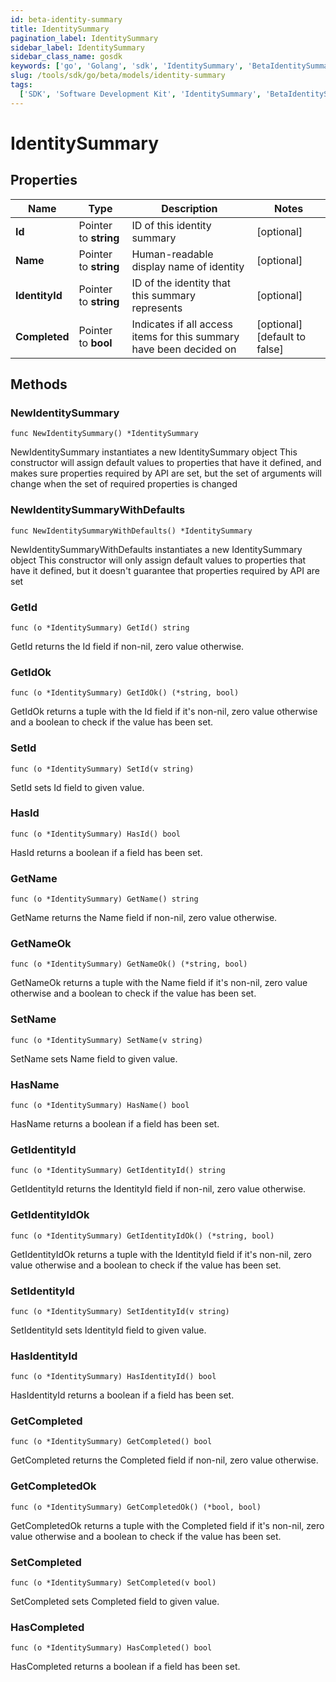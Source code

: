 ```yaml
---
id: beta-identity-summary
title: IdentitySummary
pagination_label: IdentitySummary
sidebar_label: IdentitySummary
sidebar_class_name: gosdk
keywords: ['go', 'Golang', 'sdk', 'IdentitySummary', 'BetaIdentitySummary']
slug: /tools/sdk/go/beta/models/identity-summary
tags:
  ['SDK', 'Software Development Kit', 'IdentitySummary', 'BetaIdentitySummary']
---
```


# IdentitySummary

## Properties

| Name | Type | Description | Notes |
| --- | --- | --- | --- |
| **Id** | Pointer to **string** | ID of this identity summary | [optional] |
| **Name** | Pointer to **string** | Human-readable display name of identity | [optional] |
| **IdentityId** | Pointer to **string** | ID of the identity that this summary represents | [optional] |
| **Completed** | Pointer to **bool** | Indicates if all access items for this summary have been decided on | [optional] [default to false] |

## Methods

### NewIdentitySummary

`func NewIdentitySummary() *IdentitySummary`

NewIdentitySummary instantiates a new IdentitySummary object This constructor will assign default values to properties that have it defined, and makes sure properties required by API are set, but the set of arguments will change when the set of required properties is changed

### NewIdentitySummaryWithDefaults

`func NewIdentitySummaryWithDefaults() *IdentitySummary`

NewIdentitySummaryWithDefaults instantiates a new IdentitySummary object This constructor will only assign default values to properties that have it defined, but it doesn't guarantee that properties required by API are set

### GetId

`func (o *IdentitySummary) GetId() string`

GetId returns the Id field if non-nil, zero value otherwise.

### GetIdOk

`func (o *IdentitySummary) GetIdOk() (*string, bool)`

GetIdOk returns a tuple with the Id field if it's non-nil, zero value otherwise and a boolean to check if the value has been set.

### SetId

`func (o *IdentitySummary) SetId(v string)`

SetId sets Id field to given value.

### HasId

`func (o *IdentitySummary) HasId() bool`

HasId returns a boolean if a field has been set.

### GetName

`func (o *IdentitySummary) GetName() string`

GetName returns the Name field if non-nil, zero value otherwise.

### GetNameOk

`func (o *IdentitySummary) GetNameOk() (*string, bool)`

GetNameOk returns a tuple with the Name field if it's non-nil, zero value otherwise and a boolean to check if the value has been set.

### SetName

`func (o *IdentitySummary) SetName(v string)`

SetName sets Name field to given value.

### HasName

`func (o *IdentitySummary) HasName() bool`

HasName returns a boolean if a field has been set.

### GetIdentityId

`func (o *IdentitySummary) GetIdentityId() string`

GetIdentityId returns the IdentityId field if non-nil, zero value otherwise.

### GetIdentityIdOk

`func (o *IdentitySummary) GetIdentityIdOk() (*string, bool)`

GetIdentityIdOk returns a tuple with the IdentityId field if it's non-nil, zero value otherwise and a boolean to check if the value has been set.

### SetIdentityId

`func (o *IdentitySummary) SetIdentityId(v string)`

SetIdentityId sets IdentityId field to given value.

### HasIdentityId

`func (o *IdentitySummary) HasIdentityId() bool`

HasIdentityId returns a boolean if a field has been set.

### GetCompleted

`func (o *IdentitySummary) GetCompleted() bool`

GetCompleted returns the Completed field if non-nil, zero value otherwise.

### GetCompletedOk

`func (o *IdentitySummary) GetCompletedOk() (*bool, bool)`

GetCompletedOk returns a tuple with the Completed field if it's non-nil, zero value otherwise and a boolean to check if the value has been set.

### SetCompleted

`func (o *IdentitySummary) SetCompleted(v bool)`

SetCompleted sets Completed field to given value.

### HasCompleted

`func (o *IdentitySummary) HasCompleted() bool`

HasCompleted returns a boolean if a field has been set.
